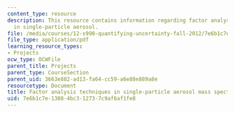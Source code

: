 ```yaml
---
content_type: resource
description: This resource contains information regarding factor analysis techniques
  in single-particle aerosol.
file: /media/courses/12-s990-quantifying-uncertainty-fall-2012/7e6b1c7e13084bc312737c9af6af1fe8_MIT12_S990F12_Zawadowicz.pdf
file_type: application/pdf
learning_resource_types:
- Projects
ocw_type: OCWFile
parent_title: Projects
parent_type: CourseSection
parent_uid: 3663e882-ad13-fa64-cc59-a6e88e889a8e
resourcetype: Document
title: Factor analysis techniques in single-particle aerosol mass spectrometry
uid: 7e6b1c7e-1308-4bc3-1273-7c9af6af1fe8
---
```

